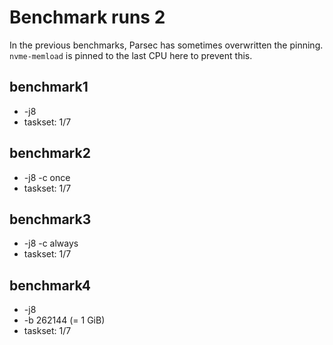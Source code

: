 # Benchmark runs 2

In the previous benchmarks, Parsec has sometimes overwritten the pinning.
`nvme-memload` is pinned to the last CPU here to prevent this.

## benchmark1
 - -j8
 - taskset: 1/7

## benchmark2
 - -j8 -c once
 - taskset: 1/7

## benchmark3
 - -j8 -c always
 - taskset: 1/7

## benchmark4
 - -j8
 - -b 262144 (= 1 GiB)
 - taskset: 1/7
